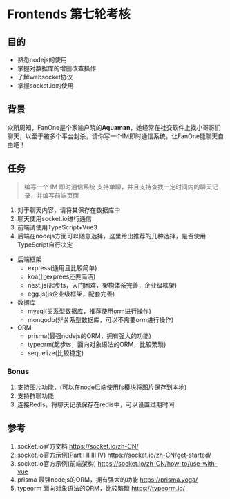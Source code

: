 # Frontends 第七轮考核
## 目的

- 熟悉nodejs的使用
- 掌握对数据库的增删改查操作
- 了解websocket协议
- 掌握socket.io的使用

## 背景

众所周知，FanOne是个家喻户晓的**Aquaman**，她经常在社交软件上找小哥哥们聊天，以至于被多个平台封杀，请你写一个IM即时通信系统，让FanOne能聊天自由吧！

## 任务

> 编写一个 IM 即时通信系统 支持单聊，并且支持查找一定时间内的聊天记录，并编写前端页面

1. 对于聊天内容，请将其保存在数据库中
2. 聊天使用socket.io进行通信
3. 前端请使用TypeScript+Vue3
4. 后端在nodejs方面可以随意选择，这里给出推荐的几种选择，是否使用TypeScript自行决定
- 后端框架
  - express(通用且比较简单)
  - koa(比exprees还要简洁)
  - nest.js(起步ts，入门困难，架构体系完善，企业级框架)
  - egg.js(js企业级框架，配套完善)
- 数据库
  - mysql(关系型数据库，推荐使用orm进行操作) 
  - mongodb(非关系型数据库，可以不需要orm进行操作)
- ORM
  - prisma(最强nodejs的ORM，拥有强大的功能)
  - typeorm(起步ts，面向对象语法的ORM，比较繁琐) 
  - sequelize(比较稳定)

### Bonus

1. 支持图片功能，(可以在node后端使用fs模块将图片保存到本地)
2. 支持群聊功能
3. 连接Redis，将聊天记录保存在redis中，可以设置过期时间

## 参考

1. socket.io官方文档 https://socket.io/zh-CN/
2. socket.io官方示例(Part I II III IV) https://socket.io/zh-CN/get-started/
3. socket.io官方示例(前端架构) https://socket.io/zh-CN/how-to/use-with-vue
4. prisma 最强nodejs的ORM，拥有强大的功能 https://prisma.yoga/
5. typeorm 面向对象语法的ORM，比较繁琐 https://typeorm.io/